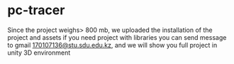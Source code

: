 # pc-tracer
Since the project weighs> 800 mb, we uploaded the installation of the project and assets
if you need project with libraries you can send message to gmail 170107136@stu.sdu.edu.kz, and we will show you full project in unity 3D environment
